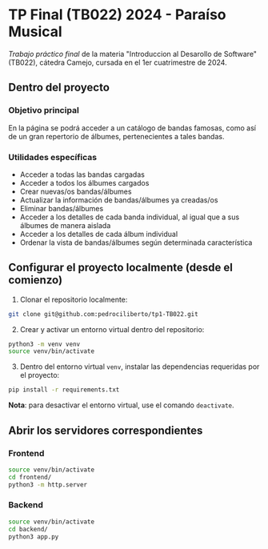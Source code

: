 # TP Final (TB022) 2024 - Paraíso Musical

*Trabajo práctico final* de la materia "Introduccion al Desarollo de Software" (TB022), cátedra Camejo, cursada en el 1er cuatrimestre de 2024.

## Dentro del proyecto

### Objetivo principal

En la página se podrá acceder a un catálogo de bandas famosas, como así de un gran repertorio de álbumes, pertenecientes a tales bandas.

### Utilidades específicas

- Acceder a todas las bandas cargadas
- Acceder a todos los álbumes cargados
- Crear nuevas/os bandas/álbumes
- Actualizar la información de bandas/álbumes ya creadas/os
- Eliminar bandas/álbumes 
- Acceder a los detalles de cada banda individual, al igual que a sus álbumes de manera aislada
- Acceder a los detalles de cada álbum individual
- Ordenar la vista de bandas/álbumes según determinada característica

## Configurar el proyecto localmente (desde el comienzo)

1. Clonar el repositorio localmente:

```bash
git clone git@github.com:pedrociliberto/tp1-TB022.git
```

2. Crear y activar un entorno virtual dentro del repositorio:

```bash
python3 -m venv venv
source venv/bin/activate
```

3. Dentro del entorno virtual `venv`, instalar las dependencias requeridas por el proyecto:

```bash
pip install -r requirements.txt
```

**Nota**: para desactivar el entorno virtual, use el comando `deactivate`.

## Abrir los servidores correspondientes

### Frontend

```bash
source venv/bin/activate
cd frontend/
python3 -m http.server
```

### Backend

```bash
source venv/bin/activate
cd backend/
python3 app.py
```